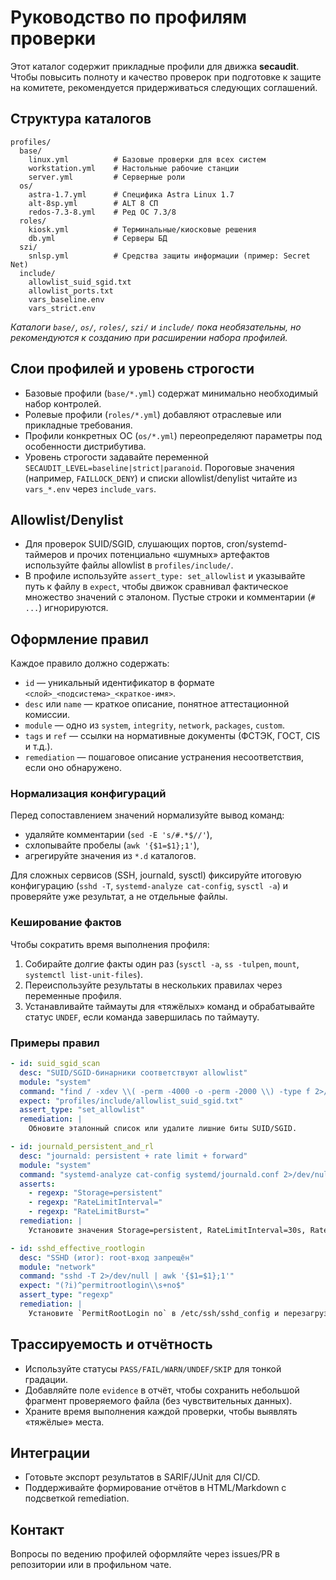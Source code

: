 # Руководство по профилям проверки

Этот каталог содержит прикладные профили для движка **secaudit**. Чтобы повысить полноту
и качество проверок при подготовке к защите на комитете, рекомендуется придерживаться
следующих соглашений.

## Структура каталогов

```
profiles/
  base/
    linux.yml          # Базовые проверки для всех систем
    workstation.yml    # Настольные рабочие станции
    server.yml         # Серверные роли
  os/
    astra-1.7.yml      # Специфика Astra Linux 1.7
    alt-8sp.yml        # ALT 8 СП
    redos-7.3-8.yml    # Ред ОС 7.3/8
  roles/
    kiosk.yml          # Терминальные/киосковые решения
    db.yml             # Серверы БД
  szi/
    snlsp.yml          # Средства защиты информации (пример: Secret Net)
  include/
    allowlist_suid_sgid.txt
    allowlist_ports.txt
    vars_baseline.env
    vars_strict.env
```

*Каталоги `base/`, `os/`, `roles/`, `szi/` и `include/` пока необязательны, но рекомендуются к созданию при
расширении набора профилей.*

## Слои профилей и уровень строгости

- Базовые профили (`base/*.yml`) содержат минимально необходимый набор контролей.
- Ролевые профили (`roles/*.yml`) добавляют отраслевые или прикладные требования.
- Профили конкретных ОС (`os/*.yml`) переопределяют параметры под особенности дистрибутива.
- Уровень строгости задавайте переменной `SECAUDIT_LEVEL=baseline|strict|paranoid`. Пороговые
  значения (например, `FAILLOCK_DENY`) и списки allowlist/denylist читайте из `vars_*.env` через
  `include_vars`.

## Allowlist/Denylist

- Для проверок SUID/SGID, слушающих портов, cron/systemd-таймеров и прочих потенциально «шумных»
  артефактов используйте файлы allowlist в `profiles/include/`.
- В профиле используйте `assert_type: set_allowlist` и указывайте путь к файлу в `expect`, чтобы
  движок сравнивал фактическое множество значений с эталоном. Пустые строки и комментарии (`# ...`)
  игнорируются.

## Оформление правил

Каждое правило должно содержать:

- `id` — уникальный идентификатор в формате `<слой>_<подсистема>_<краткое-имя>`.
- `desc` или `name` — краткое описание, понятное аттестационной комиссии.
- `module` — одно из `system`, `integrity`, `network`, `packages`, `custom`.
- `tags` и `ref` — ссылки на нормативные документы (ФСТЭК, ГОСТ, CIS и т.д.).
- `remediation` — пошаговое описание устранения несоответствия, если оно обнаружено.

### Нормализация конфигураций

Перед сопоставлением значений нормализуйте вывод команд:

- удаляйте комментарии (`sed -E 's/#.*$//'`),
- схлопывайте пробелы (`awk '{$1=$1};1'`),
- агрегируйте значения из `*.d` каталогов.

Для сложных сервисов (SSH, journald, sysctl) фиксируйте итоговую конфигурацию (`sshd -T`,
`systemd-analyze cat-config`, `sysctl -a`) и проверяйте уже результат, а не отдельные файлы.

### Кеширование фактов

Чтобы сократить время выполнения профиля:

1. Собирайте долгие факты один раз (`sysctl -a`, `ss -tulpen`, `mount`, `systemctl list-unit-files`).
2. Переиспользуйте результаты в нескольких правилах через переменные профиля.
3. Устанавливайте таймауты для «тяжёлых» команд и обрабатывайте статус `UNDEF`, если команда
   завершилась по таймауту.

### Примеры правил

```yaml
- id: suid_sgid_scan
  desc: "SUID/SGID-бинарники соответствуют allowlist"
  module: "system"
  command: "find / -xdev \\( -perm -4000 -o -perm -2000 \\) -type f 2>/dev/null | sort"
  expect: "profiles/include/allowlist_suid_sgid.txt"
  assert_type: "set_allowlist"
  remediation: |
    Обновите эталонный список или удалите лишние биты SUID/SGID.
```

```yaml
- id: journald_persistent_and_rl
  desc: "journald: persistent + rate limit + forward"
  module: "system"
  command: "systemd-analyze cat-config systemd/journald.conf 2>/dev/null | awk -F= '/^(Storage|SystemMaxUse|RateLimitInterval|RateLimitBurst|ForwardToSyslog)=/{print $1"="$2}'"
  asserts:
    - regexp: "Storage=persistent"
    - regexp: "RateLimitInterval="
    - regexp: "RateLimitBurst="
  remediation: |
    Установите значения Storage=persistent, RateLimitInterval=30s, RateLimitBurst=1000 в /etc/systemd/journald.conf.
```

```yaml
- id: sshd_effective_rootlogin
  desc: "SSHD (итог): root-вход запрещён"
  module: "network"
  command: "sshd -T 2>/dev/null | awk '{$1=$1};1'"
  expect: "(?i)^permitrootlogin\\s+no$"
  assert_type: "regexp"
  remediation: |
    Установите `PermitRootLogin no` в /etc/ssh/sshd_config и перезагрузите сервис.
```

## Трассируемость и отчётность

- Используйте статусы `PASS/FAIL/WARN/UNDEF/SKIP` для тонкой градации.
- Добавляйте поле `evidence` в отчёт, чтобы сохранить небольшой фрагмент проверяемого файла
  (без чувствительных данных).
- Храните время выполнения каждой проверки, чтобы выявлять «тяжёлые» места.

## Интеграции

- Готовьте экспорт результатов в SARIF/JUnit для CI/CD.
- Поддерживайте формирование отчётов в HTML/Markdown с подсветкой remediation.

## Контакт

Вопросы по ведению профилей оформляйте через issues/PR в репозитории или в профильном чате.
